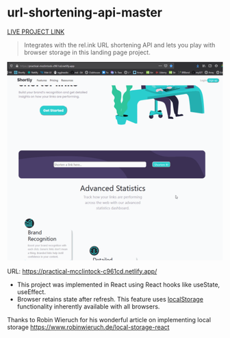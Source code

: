 # url-shortening-api-master
[LIVE PROJECT LINK](https://practical-mcclintock-c961cd.netlify.app/)
> Integrates with the rel.ink URL shortening API and lets you play with browser storage in this landing page project.


![Alt Link](https://github.com/venky4c/url-shortening-api-master/blob/master/dist/src/url-shorten.gif)

URL: https://practical-mcclintock-c961cd.netlify.app/

- This project was implemented in React using React hooks like useState, useEffect. 
- Browser retains state after refresh. This feature uses [localStorage](https://github.com/venky4c/url-shortening-api-master/blob/master/dist/src/components/ShortenList.js) functionality inherently available with all browsers.

Thanks to Robin Wieruch for his wonderful article on implementing local storage 
https://www.robinwieruch.de/local-storage-react
